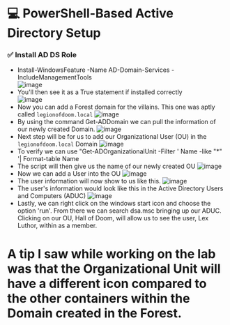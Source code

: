 # 💻 PowerShell-Based Active Directory Setup

### ✅ Install AD DS Role
- Install-WindowsFeature -Name AD-Domain-Services -IncludeManagementTools <br>
  ![image](https://github.com/user-attachments/assets/f5394580-7796-43ef-9940-6abb5beebc51) <br>
- You'll then see it as a True statement if installed correctly <br>
  ![image](https://github.com/user-attachments/assets/d33eeb06-50d0-4b68-a8dc-1fcb71c5a209) <br>
- Now you can add a Forest domain for the villains. This one was aptly called `legionofdoom.local`
  ![image](https://github.com/user-attachments/assets/437bf7d7-52a4-449a-8201-e31cdcd96d66)
- By using the command Get-ADDomain we can pull the information of our newly created Domain.
  ![image](https://github.com/user-attachments/assets/782861d9-1503-42d9-b328-08402b7be555)
- Next step will be for us to add our Organizational User (OU) in the `legionofdoom.local` Domain
  ![image](https://github.com/user-attachments/assets/46007646-289d-498a-b7e1-c0b7478ea0bf)
- To verify we can use "Get-ADOrganizationalUnit -Filter ' Name -like "*" '| Format-table Name
- The script will then give us the name of our newly created OU
  ![image](https://github.com/user-attachments/assets/537268fa-e6b4-4122-9973-fd444799a428)
- Now we can add a User into the OU
  ![image](https://github.com/user-attachments/assets/307c5518-d62b-47f5-9d04-f4fc934f965d)
- The user information will now show to us like this.
  ![image](https://github.com/user-attachments/assets/23afd5b5-4c03-4951-af92-6fae691c0e23)
- The user's information would look like this in the Active Directory Users and Computers (ADUC)
  ![image](https://github.com/user-attachments/assets/9e88e52a-d6a4-43fc-afa7-51c94b2a989e)
- Lastly, we can right click on the windows start icon and choose the option 'run'. From there we can search dsa.msc bringing up our ADUC. Clicking on our OU, Hall of Doom, will allow us to see the user, Lex Luthor, within as a member.
# A tip I saw while working on the lab was that the Organizational Unit will have a different icon compared to the other containers within the Domain created in the Forest.



























































